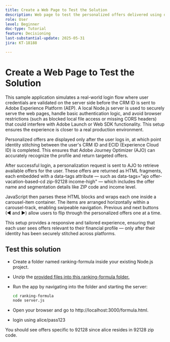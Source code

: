 ```yaml
---
title: Create a Web Page to Test the Solution
description: Web page to test the personalized offers delivered using decisioning.
role: User
level: Beginner
doc-type: Tutorial
feature: Decisioning
last-substantial-update: 2025-05-31
jira: KT-18188

---
```


# Create a Web Page to Test the Solution

This sample application simulates a real-world login flow where user credentials are validated on the server side before the CRM ID is sent to Adobe Experience Platform (AEP). A local Node.js server is used to securely serve the web pages, handle basic authentication logic, and avoid browser restrictions (such as blocked local file access or missing CORS headers) that could interfere with Adobe Launch or Web SDK functionality. This setup ensures the experience is closer to a real production environment.

Personalized offers are displayed only after the user logs in, at which point identity stitching between the user's CRM ID and ECID (Experience Cloud ID) is completed. This ensures that Adobe Journey Optimizer (AJO) can accurately recognize the profile and return targeted offers.

After successful login, a personalization request is sent to AJO to retrieve available offers for the user. These offers are returned as HTML fragments, each embedded with a data-tags attribute — such as data-tags="ajo offer-vacation-based-cd zip-92128 income-high" — which includes the offer name and segmentation details like ZIP code and income level.

JavaScript then parses these HTML blocks and wraps each one inside a carousel-item container. The items are arranged horizontally within a carousel-track, enabling swipeable navigation. Previous and next buttons (◀ and ▶) allow users to flip through the personalized offers one at a time.

This setup provides a responsive and tailored experience, ensuring that each user sees offers relevant to their financial profile — only after their identity has been securely stitched across platforms.

## Test this solution

*   Create a folder named ranking-formula inside your existing Node.js project.

*   Unzip the [provided files into this ranking-formula folder.](assets/ranking-formula.zip)

*   Run the app by navigating into the folder and starting the server:

       ```bash
      cd ranking-formula
      node server.js
    ```

*   Open your browser and go to http://localhost:3000/formula.html.

*   login using alice/pass123

You should see offers specific to 92128 since alice resides in 92128 zip code.